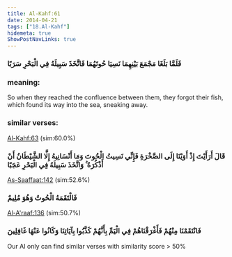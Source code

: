```yaml
---
title: Al-Kahf:61
date: 2014-04-21
tags: ["18.Al-Kahf"]
hidemeta: true 
ShowPostNavLinks: true 
---
```

### فَلَمَّا بَلَغَا مَجْمَعَ بَيْنِهِمَا نَسِيَا حُوتَهُمَا فَاتَّخَذَ سَبِيلَهُ فِي الْبَحْرِ سَرَبًا
### meaning: 
So when they reached the confluence between them, they forgot their fish, which found its way into the sea, sneaking away.
### similar verses: 

[Al-Kahf:63](/18/63) (sim:60.0%)

### قَالَ أَرَأَيْتَ إِذْ أَوَيْنَا إِلَى الصَّخْرَةِ فَإِنِّي نَسِيتُ الْحُوتَ وَمَا أَنْسَانِيهُ إِلَّا الشَّيْطَانُ أَنْ أَذْكُرَهُ ۚ وَاتَّخَذَ سَبِيلَهُ فِي الْبَحْرِ عَجَبًا

[As-Saaffaat:142](/37/142) (sim:52.6%)

### فَالْتَقَمَهُ الْحُوتُ وَهُوَ مُلِيمٌ

[Al-A'raaf:136](/7/136) (sim:50.7%)

### فَانْتَقَمْنَا مِنْهُمْ فَأَغْرَقْنَاهُمْ فِي الْيَمِّ بِأَنَّهُمْ كَذَّبُوا بِآيَاتِنَا وَكَانُوا عَنْهَا غَافِلِينَ

Our AI only can find similar verses with similarity score > 50% 

